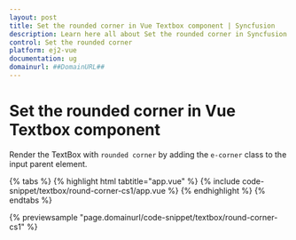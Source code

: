 ```yaml
---
layout: post
title: Set the rounded corner in Vue Textbox component | Syncfusion
description: Learn here all about Set the rounded corner in Syncfusion Vue Textbox component of Syncfusion Essential JS 2 and more.
control: Set the rounded corner 
platform: ej2-vue
documentation: ug
domainurl: ##DomainURL##
---
```


# Set the rounded corner in Vue Textbox component

Render the TextBox with `rounded corner` by adding the `e-corner` class to the input parent element.

{% tabs %}
{% highlight html tabtitle="app.vue" %}
{% include code-snippet/textbox/round-corner-cs1/app.vue %}
{% endhighlight %}
{% endtabs %}
        
{% previewsample "page.domainurl/code-snippet/textbox/round-corner-cs1" %}
